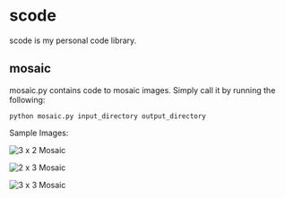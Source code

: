 # scode

scode is my personal code library. 

## mosaic

mosaic.py contains code to mosaic images. Simply call it by running the following:

	python mosaic.py input_directory output_directory

Sample Images:

![3 x 2 Mosaic](https://github.com/jkschin/scode/tree/master/mosaicked_images/3x2.jpg)	

![2 x 3 Mosaic](https://github.com/jkschin/scode/tree/master/mosaicked_images/2x3.jpg)

![3 x 3 Mosaic](https://github.com/jkschin/scode/tree/master/mosaicked_images/3x3.jpg)


